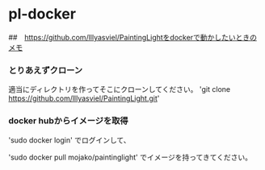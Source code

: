 # pl-docker

##　https://github.com/lllyasviel/PaintingLightをdockerで動かしたいときのメモ


###  とりあえずクローン
適当にディレクトリを作ってそこにクローンしてください。
'git clone https://github.com/lllyasviel/PaintingLight.git'

### docker hubからイメージを取得
'sudo docker login'
でログインして、

'sudo docker pull mojako/paintinglight'
でイメージを持ってきてください。

